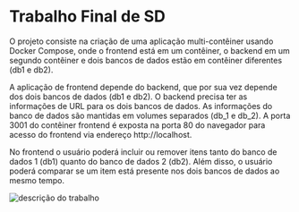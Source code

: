 # Trabalho Final de SD

O projeto consiste na criação de uma aplicação multi-contêiner usando Docker Compose, onde o frontend está em um contêiner, o backend em um segundo contêiner e dois bancos de dados estão em contêiner diferentes (db1 e db2).

A aplicação de frontend depende do backend, que por sua vez depende dos dois bancos de dados (db1 e db2). O backend precisa ter as informações de URL para os dois bancos de dados. As informações do banco de dados são mantidas em volumes separados (db_1 e db_2). A porta 3001 do contêiner frontend é exposta na porta 80 do navegador para acesso do frontend via endereço http://localhost.

No frontend o usuário poderá incluir ou remover itens tanto do banco de dados 1 (db1) quanto do banco de dados 2 (db2). Além disso, o usuário poderá comparar se um item está presente nos dois bancos de dados ao mesmo tempo.

![descrição do trabalho](https://i.imgur.com/NiAZZLu.png)
